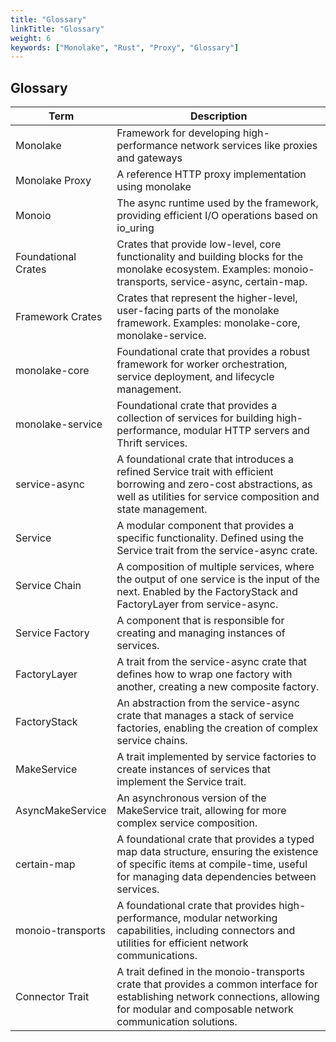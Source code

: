 ```yaml
---
title: "Glossary"
linkTitle: "Glossary"
weight: 6
keywords: ["Monolake", "Rust", "Proxy", "Glossary"]
---
```


## Glossary

| Term                | Description |
|---------------------|-------------|
| Monolake            | Framework for developing high-performance network services like proxies and gateways |
| Monolake Proxy      | A reference HTTP proxy implementation using monolake |
| Monoio              | The async runtime used by the framework, providing efficient I/O operations based on io_uring |
| Foundational Crates | Crates that provide low-level, core functionality and building blocks for the monolake ecosystem. Examples: monoio-transports, service-async, certain-map. |
| Framework Crates    | Crates that represent the higher-level, user-facing parts of the monolake framework. Examples: monolake-core, monolake-service. |
| monolake-core       | Foundational crate that provides a robust framework for worker orchestration, service deployment, and lifecycle management. |
| monolake-service    | Foundational crate that provides a collection of services for building high-performance, modular HTTP servers and Thrift services. |
| service-async       | A foundational crate that introduces a refined Service trait with efficient borrowing and zero-cost abstractions, as well as utilities for service composition and state management. |
| Service             | A modular component that provides a specific functionality. Defined using the Service trait from the service-async crate. |
| Service Chain       | A composition of multiple services, where the output of one service is the input of the next. Enabled by the FactoryStack and FactoryLayer from service-async. |
| Service Factory     | A component that is responsible for creating and managing instances of services. |
| FactoryLayer        | A trait from the service-async crate that defines how to wrap one factory with another, creating a new composite factory. |
| FactoryStack        | An abstraction from the service-async crate that manages a stack of service factories, enabling the creation of complex service chains. |
| MakeService         | A trait implemented by service factories to create instances of services that implement the Service trait. |
| AsyncMakeService    | An asynchronous version of the MakeService trait, allowing for more complex service composition. |
| certain-map         | A foundational crate that provides a typed map data structure, ensuring the existence of specific items at compile-time, useful for managing data dependencies between services. |
| monoio-transports   | A foundational crate that provides high-performance, modular networking capabilities, including connectors and utilities for efficient network communications. |
| Connector Trait     | A trait defined in the monoio-transports crate that provides a common interface for establishing network connections, allowing for modular and composable network communication solutions. |